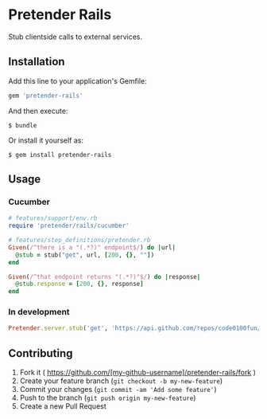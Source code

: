 # Pretender Rails

Stub clientside calls to external services.

## Installation

Add this line to your application's Gemfile:

```ruby
gem 'pretender-rails'
```

And then execute:

    $ bundle

Or install it yourself as:

    $ gem install pretender-rails

## Usage

### Cucumber

```ruby
# features/support/env.rb
require 'pretender/rails/cucumber'

# features/step_definitions/pretender.rb
Given(/^there is a "(.*?)" endpoint$/) do |url|
  @stub = stub("get", url, [200, {}, ""])
end

Given(/^that endpoint returns "(.*?)"$/) do |response|
  @stub.response = [200, {}, response]
end
```

### In development

```ruby
Pretender.server.stub('get', 'https://api.github.com/repos/code0100fun/pretender-rails', [200, {}, {name: "mock-repo"}.to_json])
```

## Contributing

1. Fork it ( https://github.com/[my-github-username]/pretender-rails/fork )
2. Create your feature branch (`git checkout -b my-new-feature`)
3. Commit your changes (`git commit -am 'Add some feature'`)
4. Push to the branch (`git push origin my-new-feature`)
5. Create a new Pull Request
